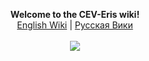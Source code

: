 
<p align="center">
  <b>Welcome to the CEV-Eris wiki!</b><br>
  <a href="https://github.com/discordia-space/wiki/blob/master/contents/en_main.md">English Wiki</a> |
  <a href="https://github.com/discordia-space/wiki/blob/master/contents/ru_main.md">Русская Вики</a>
  <br><br>
  <img src="https://cdn.discordapp.com/attachments/265411250341543936/269612274765791242/eris_128.png">
</p>
